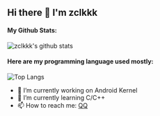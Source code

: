 ## Hi there 👋 I'm zclkkk
#### My Github Stats:
![zclkkk's github stats](https://github-readme-stats.vercel.app/api?username=zclkkk&title_color=ff4081&icon_color=ff4081&count_private=true&show_icons=true)

#### Here are my programming language used mostly:
![Top Langs](https://github-readme-stats.vercel.app/api/top-langs/?username=zclkkk)

- 🔭 I’m currently working on Android Kernel
- 🌱 I’m currently learning C/C++
- 📫 How to reach me: [QQ](http://wpa.qq.com/msgrd?v=3&uin=2484392714&site=qq&menu=yes)
